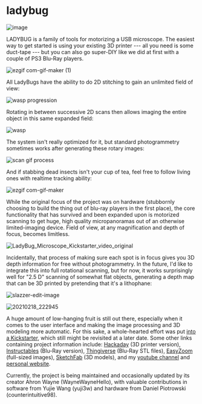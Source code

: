 # ladybug

![image](https://user-images.githubusercontent.com/41928151/110868281-4d637100-8296-11eb-9c6c-f667831baf0d.png)

LADYBUG is a family of tools for motorizing a USB microscope. The easiest way to get started is using your existing 3D printer --- all you need is some duct-tape --- but you can also go super-DIY like we did at first with a couple of PS3 Blu-Ray players.

![ezgif com-gif-maker (1)](https://user-images.githubusercontent.com/41928151/110874902-9faa8f00-82a2-11eb-9f63-9f5a8215dce5.gif)

All LadyBugs have the ability to do 2D stitching to gain an unlimited field of view:

![wasp progression](https://user-images.githubusercontent.com/41928151/110873827-97515480-82a0-11eb-9c9b-4328488378ce.jpg)

Rotating in between successive 2D scans then allows imaging the entire object in this same expanded field:

![wasp](https://user-images.githubusercontent.com/41928151/108125989-41113d00-7077-11eb-8b0e-636b4be79a74.gif)

The system isn't really optimized for it, but standard photogrammetry sometimes works after generating these rotary images:

![scan gif process](https://user-images.githubusercontent.com/41928151/110874049-09299e00-82a1-11eb-9cf5-e63c58717089.gif)

And if stabbing dead insects isn't your cup of tea, feel free to follow living ones with realtime tracking ability: 

![ezgif com-gif-maker](https://user-images.githubusercontent.com/41928151/110874777-5b1ef380-82a2-11eb-82d8-0a3ada2e03af.gif)

While the original focus of the project was on hardware (stubbornly choosing to build the thing out of blu-ray players in the first place), the core functionality that has survived and been expanded upon is motorized scanning to get huge, high quality micropanoramas out of an otherwise limited-imaging device. Field of view, at any magnification and depth of focus, becomes limitless. 

![LadyBug_Microscope_Kickstarter_video_original](https://user-images.githubusercontent.com/41928151/110876036-bb169980-82a4-11eb-86d5-b5b9b30b3249.gif)

Incidentally, that process of making sure each spot is in focus gives you 3D depth information for free without photogrammetry. In the future, I'd like to integrate this into full rotational scanning, but for now, it works surprisingly well for "2.5 D" scanning of somewhat flat objects, generating a depth map that can be 3D printed by pretending that it's a lithophane:

![slazzer-edit-image](https://user-images.githubusercontent.com/41928151/110871706-e0070e80-829c-11eb-92a6-2f7f0d4bb349.png)

![20210218_222945](https://user-images.githubusercontent.com/41928151/110876722-139a6680-82a6-11eb-9073-5a23618e6cc3.jpg)

A huge amount of low-hanging fruit is still out there, especially when it comes to the user interface and making the image processing and 3D modeling more automatic. For this sake, a whole-hearted effort was put [into a Kickstarter](https://www.kickstarter.com/projects/1490222859/ladybug-a-3d-scanning-microscope-for-small-and-huge-things), which still might be revisited at a later date. Some other links containing project information include: [Hackaday](
https://hackaday.io/project/169362-ladybug-beefy-3d-printer-motorized-microscope) (3D printer version), [Instructables](https://www.instructables.com/id/LadyBug-a-Motorized-Microscope-and-3D-Scanner-for-/) (Blu-Ray version), [Thingiverse](https://www.thingiverse.com/thing:3956243) (Blu-Ray STL files), [EasyZoom](https://www.easyzoom.com/profile/4654) (full-sized images), [SketchFab](https://sketchfab.com/ladybeetle/models) (3D models), and my [youtube channel](https://www.youtube.com/channel/UC2RQ19zQ0b0mtu7_jmuddhA) and [personal website](https://www.ahronwayne.com/). 


Currently, the project is being maintained and occasionally updated by its creator Ahron Wayne (WayneWayneHello), with valuable contributions in software from Yujie Wang (yuji3w) and hardware from Daniel Piotrowski (counterintuitive98).
